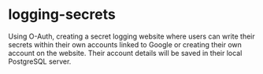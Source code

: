 # logging-secrets
Using O-Auth, creating a secret logging website where users can write their secrets within their own accounts linked to Google or creating their own account on the website. Their account details will be saved in their local PostgreSQL server.
